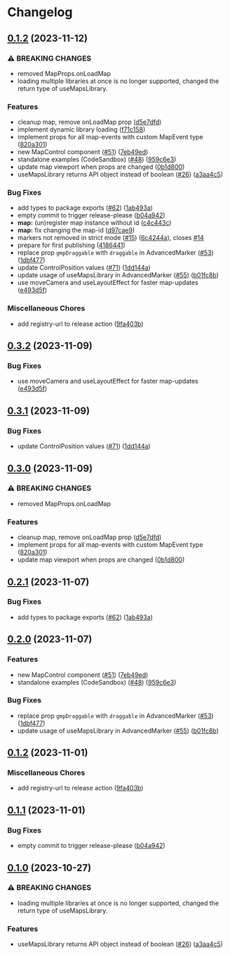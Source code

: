 # Changelog

## [0.1.2](https://github.com/leighhalliday/react-google-maps/compare/v0.3.2...v0.1.2) (2023-11-12)


### ⚠ BREAKING CHANGES

* removed MapProps.onLoadMap
* loading multiple libraries at once is no longer supported, changed the return type of useMapsLibrary.

### Features

* cleanup map, remove onLoadMap prop ([d5e7dfd](https://github.com/leighhalliday/react-google-maps/commit/d5e7dfdf74d76395ffbc1bcd2afda62a12eb7e57))
* implement dynamic library loading ([f71c158](https://github.com/leighhalliday/react-google-maps/commit/f71c158b356176bdbaaef7afa6c3d1852021d960))
* implement props for all map-events with custom MapEvent type ([820a301](https://github.com/leighhalliday/react-google-maps/commit/820a301e4a30e2b7bbbe7c82c69675f9c410813e))
* new MapControl component ([#51](https://github.com/leighhalliday/react-google-maps/issues/51)) ([7eb49ed](https://github.com/leighhalliday/react-google-maps/commit/7eb49ed55eb548c342f83bcdbf9dc655655bafe7))
* standalone examples (CodeSandbox) ([#48](https://github.com/leighhalliday/react-google-maps/issues/48)) ([959c6e3](https://github.com/leighhalliday/react-google-maps/commit/959c6e3d57d896d4f76640e01b3ad0a33dea3fae))
* update map viewport when props are changed ([0b1d800](https://github.com/leighhalliday/react-google-maps/commit/0b1d800dc5e4b9bf0b1ddb42b9fed392b23b8dae))
* useMapsLibrary returns API object instead of boolean ([#26](https://github.com/leighhalliday/react-google-maps/issues/26)) ([a3aa4c5](https://github.com/leighhalliday/react-google-maps/commit/a3aa4c5e10228003206c8de3305f857df50d73d1))


### Bug Fixes

* add types to package exports ([#62](https://github.com/leighhalliday/react-google-maps/issues/62)) ([1ab493a](https://github.com/leighhalliday/react-google-maps/commit/1ab493a71ddaeff3b31caec10be1fd4728d51362))
* empty commit to trigger release-please ([b04a942](https://github.com/leighhalliday/react-google-maps/commit/b04a9421fc290c3ca6eacc02391726beab4bba4b))
* **map:** (un)register map instance without id ([c4c443c](https://github.com/leighhalliday/react-google-maps/commit/c4c443c3166b4950a7e3f798132f254e6f8c5fa6))
* **map:** fix changing the map-id ([d97cae9](https://github.com/leighhalliday/react-google-maps/commit/d97cae9ded0de30604e543d78341984cb61de942))
* markers not removed in strict mode ([#15](https://github.com/leighhalliday/react-google-maps/issues/15)) ([6c4244a](https://github.com/leighhalliday/react-google-maps/commit/6c4244afee3b315690d271dd88133c8a86bd1f13)), closes [#14](https://github.com/leighhalliday/react-google-maps/issues/14)
* prepare for first publishing ([4186441](https://github.com/leighhalliday/react-google-maps/commit/41864413e606bd41ed2d6ae77829d33d4439a59f))
* replace prop `gmpDraggable` with `draggable` in AdvancedMarker ([#53](https://github.com/leighhalliday/react-google-maps/issues/53)) ([1dbf477](https://github.com/leighhalliday/react-google-maps/commit/1dbf477dfa2e471edf9a9daacd5e5e384a48d8de))
* update ControlPosition values ([#71](https://github.com/leighhalliday/react-google-maps/issues/71)) ([1dd144a](https://github.com/leighhalliday/react-google-maps/commit/1dd144ac3deac53a77d870ba8cf1e4623786a620))
* update usage of useMapsLibrary in AdvancedMarker ([#55](https://github.com/leighhalliday/react-google-maps/issues/55)) ([b01fc8b](https://github.com/leighhalliday/react-google-maps/commit/b01fc8bbafae569fbb21a3175deb5b66762eb083))
* use moveCamera and useLayoutEffect for faster map-updates ([e493d5f](https://github.com/leighhalliday/react-google-maps/commit/e493d5ffa350efebddd5ef63bb57495954478877))


### Miscellaneous Chores

* add registry-url to release action ([9fa403b](https://github.com/leighhalliday/react-google-maps/commit/9fa403bd4d6dfc31b84683543868b0bfbe70e2b9))

## [0.3.2](https://github.com/visgl/react-google-maps/compare/v0.3.1...v0.3.2) (2023-11-09)


### Bug Fixes

* use moveCamera and useLayoutEffect for faster map-updates ([e493d5f](https://github.com/visgl/react-google-maps/commit/e493d5ffa350efebddd5ef63bb57495954478877))

## [0.3.1](https://github.com/visgl/react-google-maps/compare/v0.3.0...v0.3.1) (2023-11-09)


### Bug Fixes

* update ControlPosition values ([#71](https://github.com/visgl/react-google-maps/issues/71)) ([1dd144a](https://github.com/visgl/react-google-maps/commit/1dd144ac3deac53a77d870ba8cf1e4623786a620))

## [0.3.0](https://github.com/visgl/react-google-maps/compare/v0.2.1...v0.3.0) (2023-11-09)


### ⚠ BREAKING CHANGES

* removed MapProps.onLoadMap

### Features

* cleanup map, remove onLoadMap prop ([d5e7dfd](https://github.com/visgl/react-google-maps/commit/d5e7dfdf74d76395ffbc1bcd2afda62a12eb7e57))
* implement props for all map-events with custom MapEvent type ([820a301](https://github.com/visgl/react-google-maps/commit/820a301e4a30e2b7bbbe7c82c69675f9c410813e))
* update map viewport when props are changed ([0b1d800](https://github.com/visgl/react-google-maps/commit/0b1d800dc5e4b9bf0b1ddb42b9fed392b23b8dae))

## [0.2.1](https://github.com/visgl/react-google-maps/compare/v0.2.0...v0.2.1) (2023-11-07)


### Bug Fixes

* add types to package exports ([#62](https://github.com/visgl/react-google-maps/issues/62)) ([1ab493a](https://github.com/visgl/react-google-maps/commit/1ab493a71ddaeff3b31caec10be1fd4728d51362))

## [0.2.0](https://github.com/visgl/react-google-maps/compare/v0.1.2...v0.2.0) (2023-11-07)


### Features

* new MapControl component ([#51](https://github.com/visgl/react-google-maps/issues/51)) ([7eb49ed](https://github.com/visgl/react-google-maps/commit/7eb49ed55eb548c342f83bcdbf9dc655655bafe7))
* standalone examples (CodeSandbox) ([#48](https://github.com/visgl/react-google-maps/issues/48)) ([959c6e3](https://github.com/visgl/react-google-maps/commit/959c6e3d57d896d4f76640e01b3ad0a33dea3fae))


### Bug Fixes

* replace prop `gmpDraggable` with `draggable` in AdvancedMarker ([#53](https://github.com/visgl/react-google-maps/issues/53)) ([1dbf477](https://github.com/visgl/react-google-maps/commit/1dbf477dfa2e471edf9a9daacd5e5e384a48d8de))
* update usage of useMapsLibrary in AdvancedMarker ([#55](https://github.com/visgl/react-google-maps/issues/55)) ([b01fc8b](https://github.com/visgl/react-google-maps/commit/b01fc8bbafae569fbb21a3175deb5b66762eb083))

## [0.1.2](https://github.com/visgl/react-google-maps/compare/v0.1.1...v0.1.2) (2023-11-01)


### Miscellaneous Chores

* add registry-url to release action ([9fa403b](https://github.com/visgl/react-google-maps/commit/9fa403bd4d6dfc31b84683543868b0bfbe70e2b9))

## [0.1.1](https://github.com/visgl/react-google-maps/compare/v0.1.0...v0.1.1) (2023-11-01)


### Bug Fixes

* empty commit to trigger release-please ([b04a942](https://github.com/visgl/react-google-maps/commit/b04a9421fc290c3ca6eacc02391726beab4bba4b))

## [0.1.0](https://github.com/visgl/react-google-maps/compare/v0.0.5...v0.1.0) (2023-10-27)


### ⚠ BREAKING CHANGES

* loading multiple libraries at once is no longer supported, changed the return type of useMapsLibrary.

### Features

* useMapsLibrary returns API object instead of boolean ([#26](https://github.com/visgl/react-google-maps/issues/26)) ([a3aa4c5](https://github.com/visgl/react-google-maps/commit/a3aa4c5e10228003206c8de3305f857df50d73d1))
